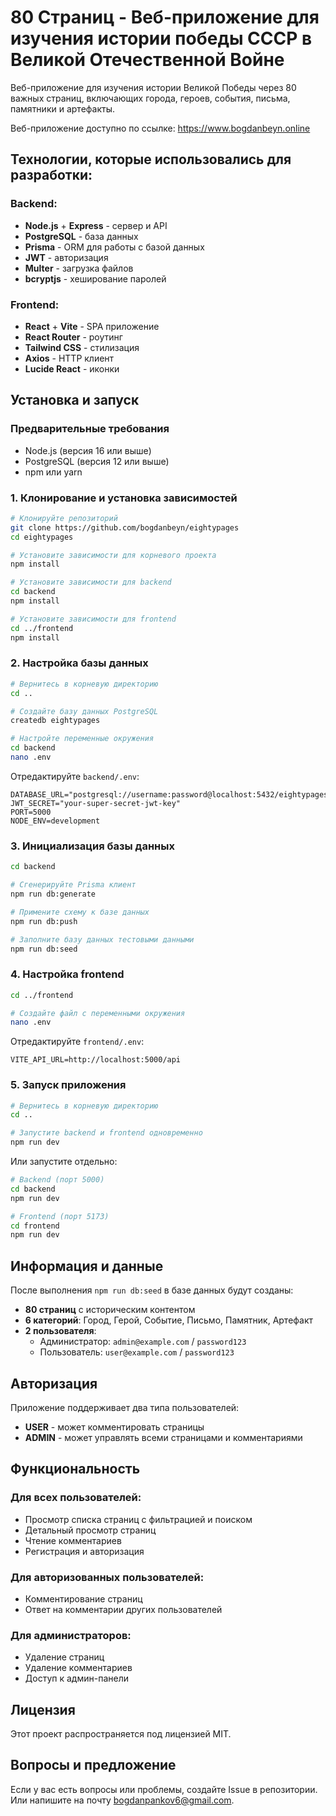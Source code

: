 # 80 Страниц - Веб-приложение для изучения истории победы СССР в Великой Отечественной Войне

Веб-приложение для изучения истории Великой Победы через 80 важных страниц, включающих города, героев, события, письма, памятники и артефакты.

Веб-приложение доступно по ссылке: https://www.bogdanbeyn.online

## Технологии, которые использовались для разработки:

### Backend:
- **Node.js** + **Express** - сервер и API
- **PostgreSQL** - база данных
- **Prisma** - ORM для работы с базой данных
- **JWT** - авторизация
- **Multer** - загрузка файлов
- **bcryptjs** - хеширование паролей

### Frontend:
- **React** + **Vite** - SPA приложение
- **React Router** - роутинг
- **Tailwind CSS** - стилизация
- **Axios** - HTTP клиент
- **Lucide React** - иконки



## Установка и запуск

### Предварительные требования
- Node.js (версия 16 или выше)
- PostgreSQL (версия 12 или выше)
- npm или yarn

### 1. Клонирование и установка зависимостей

```bash
# Клонируйте репозиторий
git clone https://github.com/bogdanbeyn/eightypages
cd eightypages

# Установите зависимости для корневого проекта
npm install

# Установите зависимости для backend
cd backend
npm install

# Установите зависимости для frontend
cd ../frontend
npm install
```

### 2. Настройка базы данных

```bash
# Вернитесь в корневую директорию
cd ..

# Создайте базу данных PostgreSQL
createdb eightypages

# Настройте переменные окружения
cd backend
nano .env
```

Отредактируйте `backend/.env`:
```env
DATABASE_URL="postgresql://username:password@localhost:5432/eightypages"
JWT_SECRET="your-super-secret-jwt-key"
PORT=5000
NODE_ENV=development
```

### 3. Инициализация базы данных

```bash
cd backend

# Сгенерируйте Prisma клиент
npm run db:generate

# Примените схему к базе данных
npm run db:push

# Заполните базу данных тестовыми данными
npm run db:seed
```

### 4. Настройка frontend

```bash
cd ../frontend

# Создайте файл с переменными окружения
nano .env
```

Отредактируйте `frontend/.env`:
```env
VITE_API_URL=http://localhost:5000/api
```

### 5. Запуск приложения

```bash
# Вернитесь в корневую директорию
cd ..

# Запустите backend и frontend одновременно
npm run dev
```

Или запустите отдельно:

```bash
# Backend (порт 5000)
cd backend
npm run dev

# Frontend (порт 5173)
cd frontend
npm run dev
```

## Информация и данные

После выполнения `npm run db:seed` в базе данных будут созданы:

- **80 страниц** с историческим контентом
- **6 категорий**: Город, Герой, Событие, Письмо, Памятник, Артефакт
- **2 пользователя**:
  - Администратор: `admin@example.com` / `password123`
  - Пользователь: `user@example.com` / `password123`

## Авторизация

Приложение поддерживает два типа пользователей:
- **USER** - может комментировать страницы
- **ADMIN** - может управлять всеми страницами и комментариями

## Функциональность

### Для всех пользователей:
- Просмотр списка страниц с фильтрацией и поиском
- Детальный просмотр страниц
- Чтение комментариев
- Регистрация и авторизация

### Для авторизованных пользователей:
- Комментирование страниц
- Ответ на комментарии других пользователей

### Для администраторов:
- Удаление страниц
- Удаление комментариев
- Доступ к админ-панели

## Лицензия

Этот проект распространяется под лицензией MIT.

## Вопросы и предложение

Если у вас есть вопросы или проблемы, создайте Issue в репозитории. Или напишите на почту bogdanpankov6@gmail.com.
